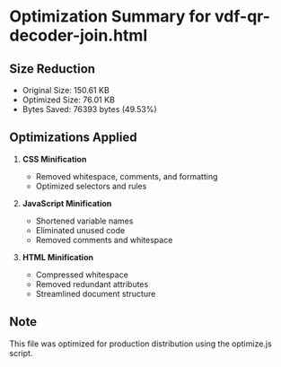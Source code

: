 # Optimization Summary for vdf-qr-decoder-join.html

## Size Reduction
- Original Size: 150.61 KB
- Optimized Size: 76.01 KB
- Bytes Saved: 76393 bytes (49.53%)

## Optimizations Applied
1. **CSS Minification**
   - Removed whitespace, comments, and formatting
   - Optimized selectors and rules

2. **JavaScript Minification**
   - Shortened variable names
   - Eliminated unused code
   - Removed comments and whitespace
   

3. **HTML Minification**
   - Compressed whitespace
   - Removed redundant attributes
   - Streamlined document structure

## Note
This file was optimized for production distribution using the optimize.js script.
